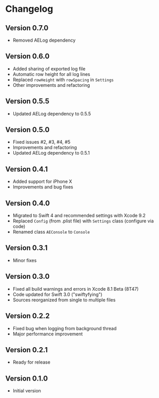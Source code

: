 # Changelog

## Version 0.7.0

- Removed AELog dependency

## Version 0.6.0

- Added sharing of exported log file
- Automatic row height for all log lines
- Replaced `rowHeight` with `rowSpacing` in `Settings`
- Other improvements and refactoring

## Version 0.5.5

- Updated AELog dependency to 0.5.5

## Version 0.5.0

- Fixed issues #2, #3, #4, #5
- Improvements and refactoring
- Updated AELog dependency to 0.5.1

## Version 0.4.1

- Added support for iPhone X
- Improvements and bug fixes

## Version 0.4.0

- Migrated to Swift 4 and recommended settings with Xcode 9.2
- Replaced `Config` (from .plist file) with `Settings` class (configure via code)
- Renamed class `AEConsole` to `Console`

## Version 0.3.1

- Minor fixes

## Version 0.3.0

- Fixed all build warnings and errors in Xcode 8.1 Beta (8T47)
- Code updated for Swift 3.0 ("swiftyfying")
- Sources reorganized from single to multiple files

## Version 0.2.2

- Fixed bug when logging from background thread
- Major performance improvement

## Version 0.2.1

- Ready for release

## Version 0.1.0

- Initial version
